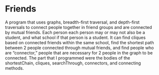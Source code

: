 # Friends
A program that uses graphs, breadth-first traversal, and depth-first traversals to connect people together in friend groups and are connected by mutual friends. Each person each person may or may not also be a student, and what school if that person is a student. It can find cliques based on connected friends within the same school, find the shortest path between 2 people connected through mutual friends, and find people who are “connector,” people that are necessary for 2 people in the graph to be connected.
The part that I programmed were the bodies of the shortestChain, cliques, searchThrough, connectors, and connecting methods.
